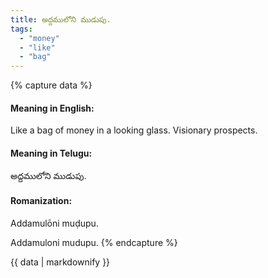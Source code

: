 ```yaml
---
title: అద్దములోని ముడుపు.
tags:
  - "money"
  - "like"
  - "bag"
---
```


{% capture data %}
#### Meaning in English:
Like a bag of money in a looking glass.
Visionary prospects.

#### Meaning in Telugu:
అద్దములోని ముడుపు.

#### Romanization:
Addamulōni muḍupu.

Addamuloni mudupu.
{% endcapture %}

{{ data | markdownify }}

